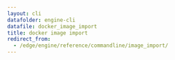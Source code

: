 ```yaml
---
layout: cli
datafolder: engine-cli
datafile: docker_image_import
title: docker image import
redirect_from:
  - /edge/engine/reference/commandline/image_import/
---
```

<!--
This page is automatically generated from Docker's source code. If you want to
suggest a change to the text that appears here, open a ticket or pull request
in the source repository on GitHub:

https://github.com/docker/cli
-->

